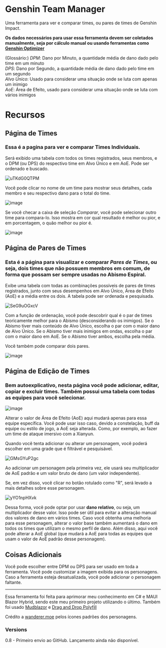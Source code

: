 # Genshin Team Manager

Uma ferramenta para ver e comparar times, ou pares de times de Genshin Impact.

**Os dados necessários para usar essa ferramenta devem ser coletados manualmente, seja por cálculo manual ou usando ferramentas como [Genshin Optimizer](https://frzyc.github.io/genshin-optimizer/)**

(Glossário:)
*DPM*: Dano por Minuto, a quantidade média de dano dado pelo time em um minuto <br>
*DPS*: Dano por Segundo, a quantidade média de dano dado pelo time em um segundo <br>
*Alvo Único*: Usado para considerar uma situação onde se luta com apenas um inimigo <br>
*AoE*: Área de Efeito, usado para considerar uma situação onde se luta com vários inimigos <br>

# Recursos

## Página de Times

### Essa é a pagina para ver e comparar **Times Individuais**.

Será exibido uma tabela com todos os times registrados, seus membros, e o DPM (ou DPS) do respectivo time em Alvo Único e em AoE. Pode ser ordenado e buscado.

![uTKdG0QTPM](https://github.com/user-attachments/assets/f56be58c-c863-40e6-9fad-29825bf779c9)

Você pode clicar no nome de um time para mostrar seus detalhes, cada membro e seu respectivo dano para o total do time.

![image](https://github.com/user-attachments/assets/e28f5bd7-2633-4433-8105-efbc4fe5e8a6)

Se você checar a caixa de seleção *Comparar*, você pode selecionar outro time para compara-lo. Isso mostra em cor qual resultado é melhor ou pior, e em porcentagem, o quão melhor ou pior é.

![image](https://github.com/user-attachments/assets/68c09b27-1539-4f62-8709-8da1d150952a)


## Página de Pares de Times

### Esta é a página para visualizar e comparar *Pares de Times*, ou seja, dois times que não possuem membros em comum, de forma que possam ser sempre usadas no Abismo Espiral.

Exibe uma tabela com todas as combinações possíveis de pares de times registrados, junto com seus desempenhos em Alvo Único, Área de Efeito (AoE) e a média entre os dois. A tabela pode ser ordenada e pesquisada.

![SeG9uOGxcV](https://github.com/user-attachments/assets/2dc59868-8be5-46b3-af5a-795992aa3378)

Com a função de ordenação, você pode descobrir qual é o par de times teoricamente melhor para o Abismo (desconsiderando os inimigos). Se o Abismo tiver mais conteúdo de Alvo Único, escolha o par com o maior dano de Alvo Único. Se o Abismo tiver mais inimigos em ondas, escolha o par com o maior dano em AoE. Se o Abismo tiver ambos, escolha pela média.

Você também pode comparar dois pares.

![image](https://github.com/user-attachments/assets/f147a870-7f7e-4baa-b05b-612b21e5f830)

## Página de Edição de Times

### Bem autoexplicativo, nesta página você pode adicionar, editar, copiar e excluir times. Também possui uma tabela com todas as equipes para você selecionar.

![image](https://github.com/user-attachments/assets/3b448690-96a5-42b8-837a-a23715cc78ed)

Alterar o valor de Área de Efeito (AoE) aqui mudará apenas para essa equipe específica. Você pode usar isso caso, devido a constelação, buff da equipe ou estilo de jogo, a AoE seja alterada. Como, por exemplo, ao fazer um time de ataque imersivo com a Xianyun.

Quando você tenta adicionar ou alterar um personagem, você poderá escolher em uma grade que é filtrável e pesquisável.

![GMsGYuP2gc](https://github.com/user-attachments/assets/928b8554-242d-4061-a8fa-8fb0071b8475)

Ao adicionar um personagem pela primeira vez, ele usará seu multiplicador de AoE padrão e um valor bruto de dano (um valor independente).

Se, em vez disso, você clicar no botão rotulado como "R", será levado a mais detalhes sobre esse personagem.

![yYO1npHXvk](https://github.com/user-attachments/assets/9b768597-1f5b-409d-8c09-7163c3f011fc)

Dessa forma, você pode optar por usar **dano relativo**, ou seja, um multiplicador desse valor. Isso pode ser útil para evitar a alteração manual dos valores de dano em vários times. Caso você obtenha uma melhoria para esse personagem, alterar o valor base também aumentará o dano em todos os times que utilizam o mesmo perfil de dano.
Além disso, aqui você pode alterar a AoE global (que mudará a AoE para todas as equipes que usam o valor de AoE padrão desse personagem).

## Coisas Adicionais

Você pode escolher entre DPM ou DPS para ser usado em toda a ferramenta.
Você pode customizar a imagem exibida para os personagens.
Caso a ferramenta esteja desatualizada, você pode adicionar o personagem faltante.

---

Essa ferramenta foi feita para aprimorar meu conhecimento em C# e MAUI Blazor Hybrid, sendo este meu primeiro projeto utilizando o último.
Também foi usado [Mudblazor](https://mudblazor.com/) e [Drag and Drop Polyfill](https://gist.github.com/iain-fraser/01d35885477f4e29a5a638364040d4f2)

Crédito a [wanderer.moe](https://wanderer.moe/) pelos ícones padrões dos personagens.

### Versions
  0.8 - Primeiro envio ao GitHub. Lançamento ainda não disponível.


